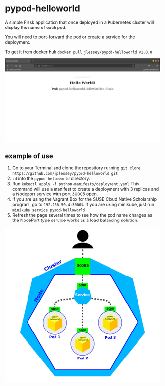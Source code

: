 # pypod-helloworld

A simple Flask application that once deployed in a Kubernetes cluster will display the name of each pod.

You will need to port-forward the pod or create a service for the deployment.

To get it from docker hub `docker pull jlessey/pypod-helloworld:v1.0.0`


<img src="images/Screenshot from 2021-06-30 17-48-38.png">

## example of use

1. Go to your Terminal and clone the repository running `git clone https://github.com/jplessey/pypod-helloworld.git`
2.  `cd` into the `pypod-helloworld` directory.
3. Run `kubectl apply -f python-manifests/deployment.yaml`
This command will use a manifest to create a deployment with 3 replicas and a Nodeport service with port 30005 open.
4. If you are using the Vagrant Box for the SUSE Cloud Native Scholarship program, go to `192.168.50.4:30005`. If you are using minikube, just run `minikube service pypod-helloworld`
5. Refresh the page several times to see how the pod name changes as the NodePort type service works as a load balancing solution.


<img src="images/pypod_deploy.jpg">